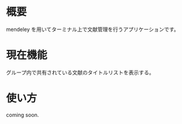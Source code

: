 # 概要
mendeley を用いてターミナル上で文献管理を行うアプリケーションです。

# 現在機能
グループ内で共有されている文献のタイトルリストを表示する。

# 使い方
coming soon.
